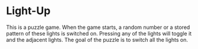 # Light-Up
This is a puzzle game. When the game starts, a random number or a stored pattern of these lights is switched on. Pressing any of the lights will toggle it and the adjacent lights. The goal of the puzzle is to switch all the lights on.
